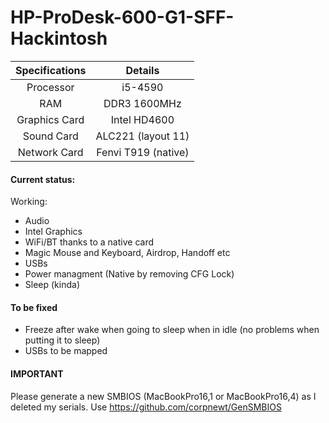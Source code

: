 # HP-ProDesk-600-G1-SFF-Hackintosh

| Specifications | Details |
|:-: |:-: |
| Processor | i5-4590 |
| RAM | DDR3 1600MHz |
| Graphics Card | Intel HD4600 |
| Sound Card | ALC221 (layout 11) |
| Network Card | Fenvi T919 (native) |

#### Current status:
Working:
- Audio
- Intel Graphics
- WiFi/BT thanks to a native card
- Magic Mouse and Keyboard, Airdrop, Handoff etc
- USBs 
- Power managment (Native by removing CFG Lock)
- Sleep (kinda)

#### To be fixed
- Freeze after wake when going to sleep when in idle (no problems when putting it to sleep)
- USBs to be mapped

#### IMPORTANT

Please generate a new SMBIOS (MacBookPro16,1 or MacBookPro16,4) as I deleted my serials. Use https://github.com/corpnewt/GenSMBIOS

